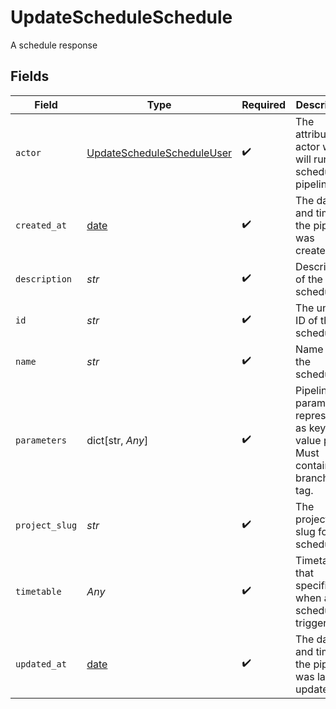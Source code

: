 # UpdateScheduleSchedule

A schedule response


## Fields

| Field                                                                               | Type                                                                                | Required                                                                            | Description                                                                         | Example                                                                             |
| ----------------------------------------------------------------------------------- | ----------------------------------------------------------------------------------- | ----------------------------------------------------------------------------------- | ----------------------------------------------------------------------------------- | ----------------------------------------------------------------------------------- |
| `actor`                                                                             | [UpdateScheduleScheduleUser](../../models/operations/updateschedulescheduleuser.md) | :heavy_check_mark:                                                                  | The attribution actor who will run the scheduled pipeline.                          |                                                                                     |
| `created_at`                                                                        | [date](https://docs.python.org/3/library/datetime.html#date-objects)                | :heavy_check_mark:                                                                  | The date and time the pipeline was created.                                         |                                                                                     |
| `description`                                                                       | *str*                                                                               | :heavy_check_mark:                                                                  | Description of the schedule.                                                        |                                                                                     |
| `id`                                                                                | *str*                                                                               | :heavy_check_mark:                                                                  | The unique ID of the schedule.                                                      |                                                                                     |
| `name`                                                                              | *str*                                                                               | :heavy_check_mark:                                                                  | Name of the schedule.                                                               |                                                                                     |
| `parameters`                                                                        | dict[str, *Any*]                                                                    | :heavy_check_mark:                                                                  | Pipeline parameters represented as key-value pairs. Must contain branch or tag.     |                                                                                     |
| `project_slug`                                                                      | *str*                                                                               | :heavy_check_mark:                                                                  | The project-slug for the schedule                                                   | gh/CircleCI-Public/api-preview-docs                                                 |
| `timetable`                                                                         | *Any*                                                                               | :heavy_check_mark:                                                                  | Timetable that specifies when a schedule triggers.                                  |                                                                                     |
| `updated_at`                                                                        | [date](https://docs.python.org/3/library/datetime.html#date-objects)                | :heavy_check_mark:                                                                  | The date and time the pipeline was last updated.                                    |                                                                                     |